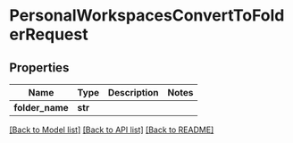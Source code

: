 # PersonalWorkspacesConvertToFolderRequest

## Properties
Name | Type | Description | Notes
------------ | ------------- | ------------- | -------------
**folder_name** | **str** |  | 

[[Back to Model list]](../README.md#documentation-for-models) [[Back to API list]](../README.md#documentation-for-api-endpoints) [[Back to README]](../README.md)


